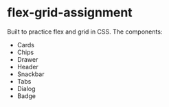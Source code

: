 # flex-grid-assignment

Built to practice flex and grid in CSS.
The components:

- Cards
- Chips
- Drawer
- Header
- Snackbar
- Tabs
- Dialog
- Badge

